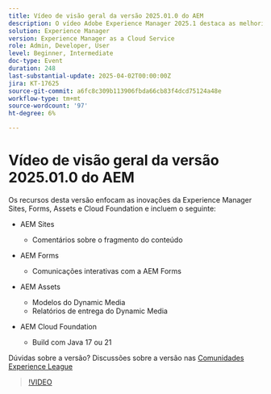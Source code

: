 ```yaml
---
title: Vídeo de visão geral da versão 2025.01.0 do AEM
description: O vídeo Adobe Experience Manager 2025.1 destaca as melhorias nos fragmentos de conteúdo, formulários e ativos, incluindo mídia dinâmica, ferramentas de colaboração e suporte ao Java 21.
solution: Experience Manager
version: Experience Manager as a Cloud Service
role: Admin, Developer, User
level: Beginner, Intermediate
doc-type: Event
duration: 248
last-substantial-update: 2025-04-02T00:00:00Z
jira: KT-17625
source-git-commit: a6fc8c309b113906fbda66cb83f4dcd75124a48e
workflow-type: tm+mt
source-wordcount: '97'
ht-degree: 6%

---
```



# Vídeo de visão geral da versão 2025.01.0 do AEM

Os recursos desta versão enfocam as inovações da Experience Manager Sites, Forms, Assets e Cloud Foundation e incluem o seguinte:

* AEM Sites
   * Comentários sobre o fragmento do conteúdo

* AEM Forms
   * Comunicações interativas com a AEM Forms

* AEM Assets
   * Modelos do Dynamic Media
   * Relatórios de entrega do Dynamic Media

* AEM Cloud Foundation
   * Build com Java 17 ou 21

Dúvidas sobre a versão?  Discussões sobre a versão nas [Comunidades Experience League](https://adobe.ly/4l2AibQ)

>[!VIDEO](https://video.tv.adobe.com/v/3456072/?learn=on&enablevpops)
